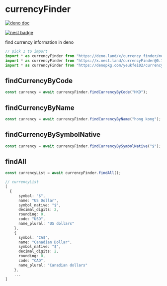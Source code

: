 # currencyFinder

[![deno doc](https://doc.deno.land/badge.svg)](https://doc.deno.land/https/deno.land/x/currency_finder/mod.ts)

[![nest badge](https://nest.land/badge.svg)](https://nest.land/package/currencyFinder)

find currency information in deno

```ts
// pick 1 to import
import * as currencyFinder from "https://deno.land/x/currency_finder/mod.ts";
import * as currencyFinder from "https://x.nest.land/currencyFinder@0.1.5/mod.ts";
import * as currencyFinder from "https://denopkg.com/yeukfei02/currencyFinder/mod.ts";
```

## findCurrencyByCode

```ts
const currency = await currencyFinder.findCurrencyByCode("HKD");
```

## findCurrencyByName

```ts
const currency = await currencyFinder.findCurrencyByName("hong kong");
```

## findCurrencyBySymbolNative

```ts
const currency = await currencyFinder.findCurrencyBySymbolNative("$");
```

## findAll

```ts
const currencyList = await currencyFinder.findAll();

// currencyList
[
  {
      symbol: "$",
      name: "US Dollar",
      symbol_native: "$",
      decimal_digits: 2,
      rounding: 0,
      code: "USD",
      name_plural: "US dollars"
    },
    {
      symbol: "CA$",
      name: "Canadian Dollar",
      symbol_native: "$",
      decimal_digits: 2,
      rounding: 0,
      code: "CAD",
      name_plural: "Canadian dollars"
    },
    ...
]
```
